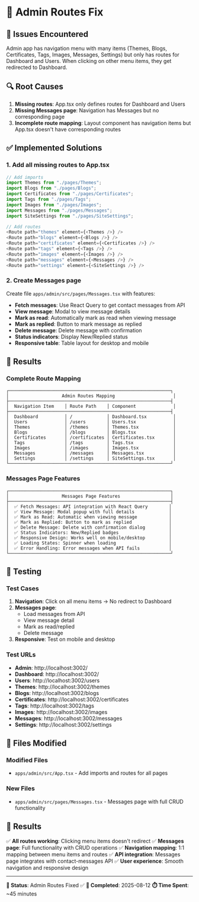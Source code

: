 # 🔧 Admin Routes Fix

## 🐛 Issues Encountered

Admin app has navigation menu with many items (Themes, Blogs, Certificates, Tags, Images, Messages, Settings) but only has routes for Dashboard and Users. When clicking on other menu items, they get redirected to Dashboard.

## 🔍 Root Causes

1. **Missing routes**: App.tsx only defines routes for Dashboard and Users
2. **Missing Messages page**: Navigation has Messages but no corresponding page
3. **Incomplete route mapping**: Layout component has navigation items but App.tsx doesn't have corresponding routes

## ✅ Implemented Solutions

### 1. Add all missing routes to App.tsx

```typescript
// Add imports
import Themes from "./pages/Themes";
import Blogs from "./pages/Blogs";
import Certificates from "./pages/Certificates";
import Tags from "./pages/Tags";
import Images from "./pages/Images";
import Messages from "./pages/Messages";
import SiteSettings from "./pages/SiteSettings";

// Add routes
<Route path="themes" element={<Themes />} />
<Route path="blogs" element={<Blogs />} />
<Route path="certificates" element={<Certificates />} />
<Route path="tags" element={<Tags />} />
<Route path="images" element={<Images />} />
<Route path="messages" element={<Messages />} />
<Route path="settings" element={<SiteSettings />} />
```

### 2. Create Messages page

Create file `apps/admin/src/pages/Messages.tsx` with features:
- **Fetch messages**: Use React Query to get contact messages from API
- **View message**: Modal to view message details
- **Mark as read**: Automatically mark as read when viewing message
- **Mark as replied**: Button to mark message as replied
- **Delete message**: Delete message with confirmation
- **Status indicators**: Display New/Replied status
- **Responsive table**: Table layout for desktop and mobile

## 🎯 Results

### Complete Route Mapping
```
┌─────────────────────────────────────────────────────────────┐
│                    Admin Routes Mapping                      │
├─────────────────────────────────────────────────────────────┤
│  Navigation Item    │ Route Path    │ Component              │
├─────────────────────────────────────────────────────────────┤
│  Dashboard          │ /             │ Dashboard.tsx          │
│  Users              │ /users        │ Users.tsx              │
│  Themes             │ /themes       │ Themes.tsx             │
│  Blogs              │ /blogs        │ Blogs.tsx              │
│  Certificates       │ /certificates │ Certificates.tsx       │
│  Tags               │ /tags         │ Tags.tsx               │
│  Images             │ /images       │ Images.tsx             │
│  Messages           │ /messages     │ Messages.tsx           │
│  Settings           │ /settings     │ SiteSettings.tsx       │
└─────────────────────────────────────────────────────────────┘
```

### Messages Page Features
```
┌─────────────────────────────────────────────────────────────┐
│                    Messages Page Features                   │
├─────────────────────────────────────────────────────────────┤
│  ✅ Fetch Messages: API integration with React Query        │
│  ✅ View Message: Modal popup with full details             │
│  ✅ Mark as Read: Automatic when viewing message            │
│  ✅ Mark as Replied: Button to mark as replied              │
│  ✅ Delete Message: Delete with confirmation dialog         │
│  ✅ Status Indicators: New/Replied badges                   │
│  ✅ Responsive Design: Works well on mobile/desktop         │
│  ✅ Loading States: Spinner when loading                    │
│  ✅ Error Handling: Error messages when API fails           │
└─────────────────────────────────────────────────────────────┘
```

## 🧪 Testing

### Test Cases
1. **Navigation**: Click on all menu items → No redirect to Dashboard
2. **Messages page**: 
   - Load messages from API
   - View message detail
   - Mark as read/replied
   - Delete message
3. **Responsive**: Test on mobile and desktop

### Test URLs
- **Admin**: http://localhost:3002/
- **Dashboard**: http://localhost:3002/
- **Users**: http://localhost:3002/users
- **Themes**: http://localhost:3002/themes
- **Blogs**: http://localhost:3002/blogs
- **Certificates**: http://localhost:3002/certificates
- **Tags**: http://localhost:3002/tags
- **Images**: http://localhost:3002/images
- **Messages**: http://localhost:3002/messages
- **Settings**: http://localhost:3002/settings

## 📁 Files Modified

### Modified Files
- `apps/admin/src/App.tsx` - Add imports and routes for all pages

### New Files
- `apps/admin/src/pages/Messages.tsx` - Messages page with full CRUD functionality

## 🎉 Results

✅ **All routes working**: Clicking menu items doesn't redirect
✅ **Messages page**: Full functionality with CRUD operations
✅ **Navigation mapping**: 1:1 mapping between menu items and routes
✅ **API integration**: Messages page integrates with contact-messages API
✅ **User experience**: Smooth navigation and responsive design

---

**🎯 Status**: Admin Routes Fixed ✅
**📅 Completed**: 2025-08-12
**⏱️ Time Spent**: ~45 minutes 